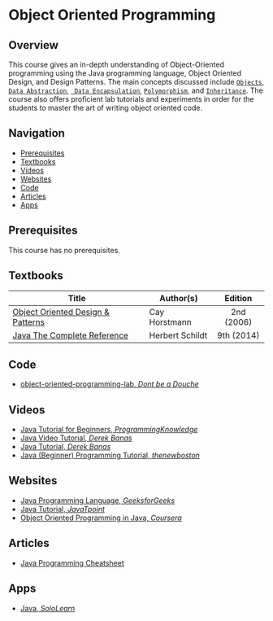 # Object Oriented Programming

## Overview
This course gives an in-depth understanding of Object-Oriented programming using the Java programming language, Object Oriented Design, and Design Patterns. The main concepts discussed include [`Objects`](https://en.wikipedia.org/wiki/Object_(computer_science)), [`Data Abstraction`](https://en.wikipedia.org/wiki/Abstraction_(computer_science)#Abstraction_in_object_oriented_programming), [` Data Encapsulation`](https://en.wikipedia.org/wiki/Object-oriented_programming#Encapsulation), [`Polymorphism`](https://en.wikipedia.org/wiki/Object-oriented_programming#Polymorphism), and [`Inheritance`](https://en.wikipedia.org/wiki/Inheritance_(object-oriented_programming)). The course also offers proficient lab tutorials and experiments in order for the students to master the art of writing object oriented code. 

## Navigation

*   [Prerequisites](#prerequisites)
*   [Textbooks](#textbooks)
*   [Videos](#videos)
*   [Websites](#websites)
*   [Code](#lab-programs)
*   [Articles](#articles)
*   [Apps](#apps)


## Prerequisites
This course has no prerequisites.

## Textbooks

| Title | Author(s) | Edition |
| -------------|-------------|:-----:|
| [Object Oriented Design & Patterns](https://drive.google.com/file/d/1WkjRyU7aGcr01MpJ-iQCTeXhFLUHeH7T/view?usp=sharing) | Cay Horstmann | 2nd (2006) |
| [Java The Complete Reference](https://drive.google.com/file/d/1FWUTT4x8BI-v0_SIf50HHNvyKdPw1gYq/view?usp=sharing)| Herbert Schildt | 9th (2014) |

## Code

*   [object-oriented-programming-lab, *Dont be a Douche*](https://github.com/dontbeadouche/object-oriented-programming-lab)

## Videos

*   [Java Tutorial for Beginners, *ProgrammingKnowledge*](https://www.youtube.com/playlist?list=PLS1QulWo1RIbfTjQvTdj8Y6yyq4R7g-Al)
*   [Java Video Tutorial, *Derek Banas*](https://www.youtube.com/playlist?list=PLE7E8B7F4856C9B19)
*   [Java Tutorial, *Derek Banas*](https://www.youtube.com/watch?v=n-xAqcBCws4)
*   [Java (Beginner) Programming Tutorial, *thenewboston*](https://www.youtube.com/playlist?list=PLFE2CE09D83EE3E28)

## Websites

*   [Java Programming Language, *GeeksforGeeks*](https://www.geeksforgeeks.org/java/)
*   [Java Tutorial, *JavaTpoint*](https://www.javatpoint.com/java-tutorial)
*   [Object Oriented Programming in Java, *Coursera*](https://www.coursera.org/learn/object-oriented-java)


## Articles

*   [Java Programming Cheatsheet](https://drive.google.com/file/d/1FUOgQrPB_sUsPSGrj8LOuMRIELRx0LD3/view?usp=sharing)

## Apps

*   [Java, *SoloLearn*](https://www.sololearn.com/Course/Java/)




